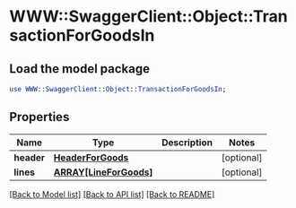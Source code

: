 # WWW::SwaggerClient::Object::TransactionForGoodsIn

## Load the model package
```perl
use WWW::SwaggerClient::Object::TransactionForGoodsIn;
```

## Properties
Name | Type | Description | Notes
------------ | ------------- | ------------- | -------------
**header** | [**HeaderForGoods**](HeaderForGoods.md) |  | [optional] 
**lines** | [**ARRAY[LineForGoods]**](LineForGoods.md) |  | [optional] 

[[Back to Model list]](../README.md#documentation-for-models) [[Back to API list]](../README.md#documentation-for-api-endpoints) [[Back to README]](../README.md)



